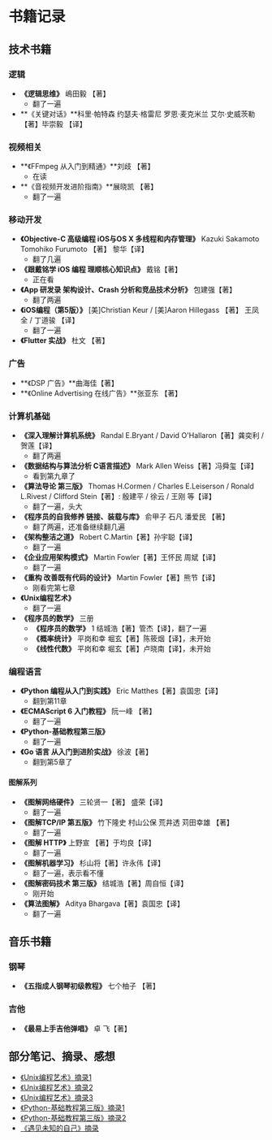 # 书籍记录

## 技术书籍

### 逻辑

- **《逻辑思维》** 嶋田毅 【著】
  - 翻了一遍
- **《关键对话》**科里·帕特森 约瑟夫·格雷尼  罗恩·麦克米兰 艾尔·史威茨勒 【著】毕崇毅 【译】



### 视频相关

- **《FFmpeg 从入门到精通》**刘歧 【著】
  - 在读
- **《音视频开发进阶指南》**展晓凯 【著】
  - 翻了一遍



### 移动开发
- **《Objective-C 高级编程 iOS与OS X 多线程和内存管理》**  Kazuki Sakamoto Tomohiko Furumoto 【著】 黎华【译】
    - 翻了几遍
- **《跟戴铭学 iOS 编程 理顺核心知识点》**  戴铭【著】
    - 正在看
- **《App 研发录 架构设计、Crash 分析和竞品技术分析》**  包建强【著】
    - 翻了两遍
- **《iOS编程（第5版）》**  [美]Christian Keur / [美]Aaron Hillegass 【著】  王凤全 / 丁道骏 【译】
    - 翻了一遍
- **《Flutter 实战》** 杜文 【著】



### 广告

- **《DSP 广告》**曲海佳【著】
- **《Online Advertising 在线广告》**张亚东 【著】



### 计算机基础
- **《深入理解计算机系统》**  Randal E.Bryant / David O'Hallaron【著】龚奕利 / 贺莲【译】
    - 翻了两遍
- **《数据结构与算法分析 C语言描述》** Mark Allen Weiss【著】冯舜玺【译】
    - 看到第九章了
- **《算法导论 第三版》** Thomas H.Cormen / Charles E.Leiserson / Ronald L.Rivest / Clifford Stein【著】: 殷建平 / 徐云 / 王刚 等【译】
    - 翻了一遍，头大
- **《程序员的自我修养 链接、装载与库》**  俞甲子 石凡 潘爱民 【著】
    - 翻了两遍，还准备继续翻几遍
- **《架构整洁之道》**  Robert C.Martin【著】孙宇聪【译】
    - 翻了一遍
- **《企业应用架构模式》**  Martin Fowler【著】王怀民 周斌【译】
    - 翻了一遍
- **《重构 改善既有代码的设计》** Martin Fowler【著】熊节【译】
    - 刚看完第七章
- **《Unix编程艺术》** 
    - 翻了一遍
- **《程序员的数学》** 三册
    - **《程序员的数学》** 1 结城浩【著】管杰【译】，翻了一遍
    - **《概率统计》** 平岗和幸 堀玄【著】陈筱烟【译】，未开始
    - **《线性代数》** 平岗和幸 堀玄【著】卢晓南【译】，未开始



### 编程语言

- **《Python 编程从入门到实践》** Eric Matthes【著】袁国忠【译】
  - 翻到第11章
- **《ECMAScript 6 入门教程》** 阮一峰 【著】
  - 翻了一遍
- **《Python-基础教程第三版》** 
  - 翻了一遍
- **《Go 语言 从入门到进阶实战》**  徐波【著】
  - 翻到第5章了



#### 图解系列
- **《图解网络硬件》**  三轮贤一【著】 盛荣【译】
    - 翻了一遍
- **《图解TCP/IP 第五版》** 竹下隆史 村山公保 荒井透 苅田幸雄 【著】
    - 翻了一遍
- **《图解 HTTP》**  上野宣 【著】于均良【译】
    - 翻了一遍
- **《图解机器学习》** 杉山将【著】许永伟【译】
    - 翻了一遍，表示看不懂
- **《图解密码技术 第三版》** 结城浩【著】周自恒【译】
    - 刚开始
- **《算法图解》** Aditya Bhargava【著】袁国忠【译】
    - 翻了一遍




## 音乐书籍

### 钢琴
- **《五指成人钢琴初级教程》** 七个柚子 【著】

### 吉他
- **《最易上手吉他弹唱》** 卓 飞【著】



## 部分笔记、摘录、感想
- [《Unix编程艺术》摘录1](./articles/2019-01-15-《Unix编程艺术》摘录Part1.md)
- [《Unix编程艺术》摘录2](./articles/2019-01-20-《Unix编程艺术》摘录Part2.md)
- [《Unix编程艺术》摘录3](./articles/2019-01-31-《Unix编程艺术》摘录Part3.md)
- [《Python-基础教程第三版》摘录1](./articles/2019-02-19-《Python-基础教程第三版》摘录Part1.md)
- [《Python-基础教程第三版》摘录2](./articles/2019-04-04-《Python-基础教程第三版》摘录Part2.md)
- [《遇见未知的自己》摘录](./articles/2017-3-17-读《遇见未知的自己》摘录.md)